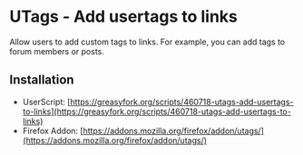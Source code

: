 # UTags - Add usertags to links

Allow users to add custom tags to links. For example, you can add tags to forum members or posts.

## Installation

- UserScript: [https://greasyfork.org/scripts/460718-utags-add-usertags-to-links](https://greasyfork.org/scripts/460718-utags-add-usertags-to-links)
- Firefox Addon: [https://addons.mozilla.org/firefox/addon/utags/](https://addons.mozilla.org/firefox/addon/utags/)
